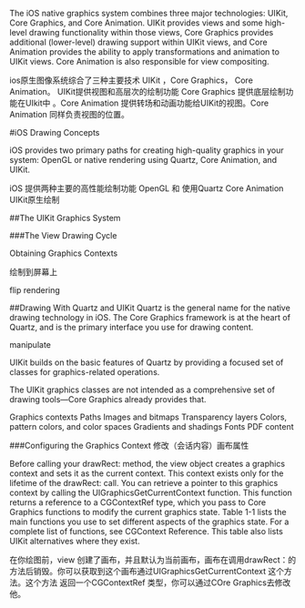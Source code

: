 The iOS native graphics system combines three major technologies: UIKit, Core Graphics, and Core Animation. UIKit provides views and some high-level drawing functionality within those views, Core Graphics provides additional (lower-level) drawing support within UIKit views, and Core Animation provides the ability to apply transformations and animation to UIKit views. Core Animation is also responsible for view compositing.

ios原生图像系统综合了三种主要技术 UIKit ，Core Graphics， Core Animation。
UIKit提供视图和高层次的绘制功能 Core Graphics 提供底层绘制功能在UIkit中 。Core Animation 提供转场和动画功能给UIKit的视图。Core Animation 同样负责视图的位置。



#iOS Drawing Concepts



iOS provides two primary paths for creating high-quality graphics in your system: OpenGL or native rendering using Quartz, Core Animation, and UIKit.

iOS 提供两种主要的高性能绘制功能 OpenGL 和 使用Quartz Core Animation UIKit原生绘制 

##The UIKit Graphics System

###The View Drawing Cycle

Obtaining Graphics Contexts

绘制到屏幕上  


 flip  rendering


##Drawing With Quartz and UIKit
Quartz is the general name for the native drawing technology in iOS. The Core Graphics framework is at the heart of Quartz, and is the primary interface you use for drawing content.


manipulate



UIKit builds on the basic features of Quartz by providing a focused set of classes for 
graphics-related operations.

The UIKit graphics classes are not intended as a comprehensive set of drawing tools—Core Graphics already provides that.


Graphics contexts
Paths
Images and bitmaps
Transparency layers
Colors, pattern colors, and color spaces
Gradients and shadings
Fonts
PDF content


###Configuring the Graphics Context 修改（会话内容）画布属性

Before calling your drawRect: method, the view object creates a graphics context and sets it as the current context. This context exists only for the lifetime of the drawRect: call. You can retrieve a pointer to this graphics context by calling the UIGraphicsGetCurrentContext function. This function returns a reference to a CGContextRef type, which you pass to Core Graphics functions to modify the current graphics state. Table 1-1 lists the main functions you use to set different aspects of the graphics state. For a complete list of functions, see CGContext Reference. This table also lists UIKit alternatives where they exist.

在你绘图前，view 创建了画布，并且默认为当前画布，画布在调用drawRect：的方法后销毁。你可以获取到这个画布通过UIGraphicsGetCurrentContext 这个方法。这个方法 返回一个CGContextRef 类型，你可以通过COre Graphics去修改他。